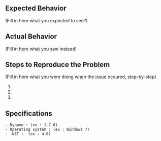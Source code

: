 ## Expected Behavior

(Fill in here what you expected to see?)

## Actual Behavior

(Fill in here what you saw instead)

## Steps to Reproduce the Problem

(Fill in here what you were doing when the issue occured, step-by-step)

  1.
  2.
  3.

## Specifications

    - Dynamo : (ex : 1.7.6)
    - Operating system : (ex : Windows 7)   
    - .NET :  (ex : 4.6)